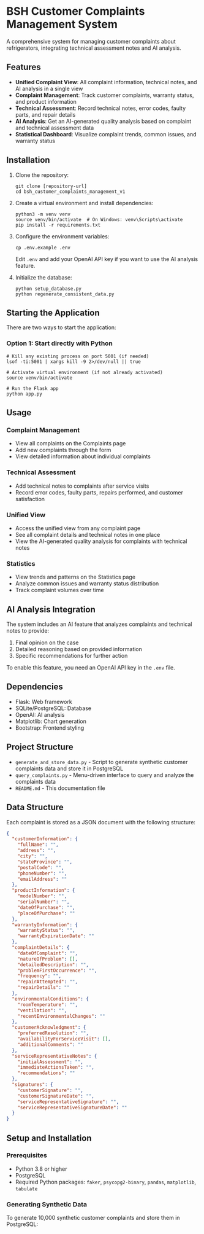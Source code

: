 # BSH Customer Complaints Management System

A comprehensive system for managing customer complaints about refrigerators, integrating technical assessment notes and AI analysis.

## Features

- **Unified Complaint View**: All complaint information, technical notes, and AI analysis in a single view
- **Complaint Management**: Track customer complaints, warranty status, and product information
- **Technical Assessment**: Record technical notes, error codes, faulty parts, and repair details
- **AI Analysis**: Get an AI-generated quality analysis based on complaint and technical assessment data
- **Statistical Dashboard**: Visualize complaint trends, common issues, and warranty status

## Installation

1. Clone the repository:
   ```
   git clone [repository-url]
   cd bsh_customer_complaints_management_v1
   ```

2. Create a virtual environment and install dependencies:
   ```
   python3 -m venv venv
   source venv/bin/activate  # On Windows: venv\Scripts\activate
   pip install -r requirements.txt
   ```

3. Configure the environment variables:
   ```
   cp .env.example .env
   ```
   Edit `.env` and add your OpenAI API key if you want to use the AI analysis feature.

4. Initialize the database:
   ```
   python setup_database.py
   python regenerate_consistent_data.py
   ```

## Starting the Application

There are two ways to start the application:

### Option 1: Start directly with Python
```
# Kill any existing process on port 5001 (if needed)
lsof -ti:5001 | xargs kill -9 2>/dev/null || true

# Activate virtual environment (if not already activated)
source venv/bin/activate

# Run the Flask app
python app.py
```

## Usage

### Complaint Management
- View all complaints on the Complaints page
- Add new complaints through the form
- View detailed information about individual complaints

### Technical Assessment
- Add technical notes to complaints after service visits
- Record error codes, faulty parts, repairs performed, and customer satisfaction

### Unified View
- Access the unified view from any complaint page
- See all complaint details and technical notes in one place
- View the AI-generated quality analysis for complaints with technical notes

### Statistics
- View trends and patterns on the Statistics page
- Analyze common issues and warranty status distribution
- Track complaint volumes over time

## AI Analysis Integration

The system includes an AI feature that analyzes complaints and technical notes to provide:

1. Final opinion on the case
2. Detailed reasoning based on provided information
3. Specific recommendations for further action

To enable this feature, you need an OpenAI API key in the `.env` file.

## Dependencies

- Flask: Web framework
- SQLite/PostgreSQL: Database
- OpenAI: AI analysis
- Matplotlib: Chart generation
- Bootstrap: Frontend styling

## Project Structure

- `generate_and_store_data.py` - Script to generate synthetic customer complaints data and store it in PostgreSQL
- `query_complaints.py` - Menu-driven interface to query and analyze the complaints data
- `README.md` - This documentation file

## Data Structure

Each complaint is stored as a JSON document with the following structure:

```json
{
  "customerInformation": {
    "fullName": "",
    "address": "",
    "city": "",
    "stateProvince": "",
    "postalCode": "",
    "phoneNumber": "",
    "emailAddress": ""
  },
  "productInformation": {
    "modelNumber": "",
    "serialNumber": "",
    "dateOfPurchase": "",
    "placeOfPurchase": ""
  },
  "warrantyInformation": {
    "warrantyStatus": "",
    "warrantyExpirationDate": ""
  },
  "complaintDetails": {
    "dateOfComplaint": "",
    "natureOfProblem": [],
    "detailedDescription": "",
    "problemFirstOccurrence": "",
    "frequency": "",
    "repairAttempted": "",
    "repairDetails": ""
  },
  "environmentalConditions": {
    "roomTemperature": "",
    "ventilation": "",
    "recentEnvironmentalChanges": ""
  },
  "customerAcknowledgment": {
    "preferredResolution": "",
    "availabilityForServiceVisit": [],
    "additionalComments": ""
  },
  "serviceRepresentativeNotes": {
    "initialAssessment": "",
    "immediateActionsTaken": "",
    "recommendations": ""
  },
  "signatures": {
    "customerSignature": "",
    "customerSignatureDate": "",
    "serviceRepresentativeSignature": "",
    "serviceRepresentativeSignatureDate": ""
  }
}
```

## Setup and Installation

### Prerequisites

- Python 3.8 or higher
- PostgreSQL
- Required Python packages: `faker`, `psycopg2-binary`, `pandas`, `matplotlib`, `tabulate`

### Generating Synthetic Data

To generate 10,000 synthetic customer complaints and store them in PostgreSQL:

```
